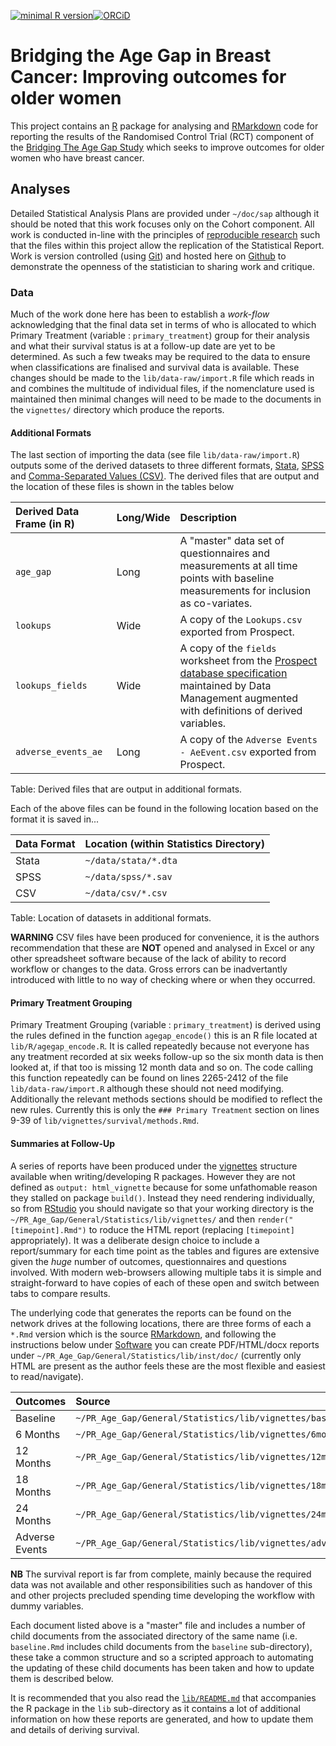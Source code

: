 [![minimal R version](https://img.shields.io/badge/R%3E%3D-3.4.0-brightgreen.svg)](https://cran.r-project.org/)[![ORCiD](https://img.shields.io/badge/ORCiD-0000--0001--8301--6857-green.svg)](https://orcid.org/0000-0001-8301-6857)

# Bridging the Age Gap in Breast Cancer: Improving outcomes for older women

This project contains an [R](https://www.r-project.org/) package for analysing and [RMarkdown](http://rmarkdown.rstudio.com/) code for reporting the results of the Randomised Control Trial (RCT) component of the [Bridging The Age Gap Study](https://www.shu.ac.uk/research/specialisms/centre-for-health-and-social-care-research/what-we-do/our-expertise/health-care-and-service-delivery-research/case-studies/bridging-the-age-gap-in-breast-cancer-research-improving-outcomes-for-older-women) which seeks to improve outcomes for older women who have breast cancer.

## Analyses

Detailed Statistical Analysis Plans are provided under `~/doc/sap` although it should be noted that this work focuses only on the Cohort component.  All work is conducted in-line with the principles of [reproducible research](https://en.wikipedia.org/wiki/Reproducibility#Reproducible_research) such that the files within this project allow the replication of the Statistical Report.  Work is version controlled (using [Git](http://www.git-scm.com/)) and hosted here on [Github](https://github.com/about/) to demonstrate the openness of the statistician to sharing work and critique.

### Data

Much of the work done here has been to establish a *work-flow* acknowledging that the final data set in terms of who is allocated to which Primary Treatment (variable : `primary_treatment`) group for their analysis and what their survival status is at a follow-up date are yet to be determined.  As such a few tweaks may be required to the data to ensure when classifications are finalised and survival data is available.  These changes should be made to the `lib/data-raw/import.R` file which reads in and combines the multitude of individual files, if the nomenclature used is maintained then minimal changes will need to be made to the documents in the `vignettes/` directory which produce the reports.

#### Additional Formats

The last section of importing the data (see file `lib/data-raw/import.R`) outputs some of the derived datasets to three different formats, [Stata](https://www.stata.com), [SPSS](https://www.ibm.com/analytics/data-science/predictive-analytics/spss-statistical-software) and [Comma-Separated Values (CSV)](https://en.wikipedia.org/wiki/Comma-separated_values).  The derived files that are output and the location of these files is shown in the tables below

| Derived Data Frame (in R)     | Long/Wide | Description                           |
|:------------------------------|:----------|:-------------------------------------|
| `age_gap`                     | Long      | A "master" data set of questionnaires and measurements at all time points with baseline measurements for inclusion as co-variates. |
| `lookups`                     | Wide      | A copy of the `Lookups.csv` exported from Prospect. |
| `lookups_fields`              | Wide      | A copy of the `fields` worksheet from the [Prospect database specification](https://docs.google.com/spreadsheets/u/1/d/1mi2BsSIDHnslnxtbm1tCUdvt-uJ883iEHO0QOt0wig8/edit?usp=drive_web&ouid=105758021878199349070) maintained by Data Management augmented with definitions of derived variables. |
| `adverse_events_ae`              | Long      | A copy of the `Adverse Events - AeEvent.csv` exported from Prospect. |
Table: Derived files that are output in additional formats.

Each of the above files can be found in the following location based on the format it is saved in...

| Data Format                   | Location (within Statistics Directory) |
|:------------------------------|:---------------------------------------|
| Stata                         | `~/data/stata/*.dta`                   |
| SPSS                          | `~/data/spss/*.sav`                    |
| CSV                           | `~/data/csv/*.csv`                     |
Table: Location of datasets in additional formats.


**WARNING** CSV files have been produced for convenience, it is the authors recommendation that these are **NOT** opened and analysed in Excel or any other spreadsheet software because of the lack of ability to record workflow or changes to the data.  Gross errors can be inadvertantly introduced with little to no way of checking where or when they occurred.

#### Primary Treatment Grouping

Primary Treatment Grouping (variable : `primary_treatment`) is derived using the rules defined in the function `agegap_encode()` this is an R file located at `lib/R/agegap_encode.R`.  It is called repeatedly because not everyone has any treatment recorded at six weeks follow-up so the six month data is then looked at, if that too is missing 12 month data and so on.  The code calling this function repeatedly can be found on lines 2265-2412 of the file `lib/data-raw/import.R` although these should not need modifying.  Additionally the relevant methods sections should be modified to reflect the new rules.  Currently this is only the `### Primary Treatment` section on lines 9-39 of `lib/vignettes/survival/methods.Rmd`.

#### Summaries at Follow-Up

A series of reports have been produced under the [vignettes](http://r-pkgs.had.co.nz/vignettes.html) structure available when writing/developing R packages.  However they are not defined as `output: html_vignette` because for some unfathomable reason they stalled on package `build()`.  Instead they need rendering individually, so from [RStudio](https://www.rstudio.com/) you should navigate so that your working directory is the `~/PR_Age_Gap/General/Statistics/lib/vignettes/` and then `render("[timepoint].Rmd")` to roduce the HTML report (replacing `[timepoint]` appropriately).  It was a deliberate design choice to include a report/summary for each time point as the tables and figures are extensive given the *huge* number of outcomes, questionnaires and questions involved.  With modern web-browsers allowing multiple tabs it is simple and straight-forward to have copies of each of these open and switch between tabs to compare results.

The underlying code that generates the reports can be found on the network drives at the following locations, there are three forms of each a `*.Rmd` version which is the source [RMarkdown](https://rmarkdown.rstudio.com/), and following the instructions below under [Software](#software) you can create PDF/HTML/docx reports under `~/PR_Age_Gap/General/Statistics/lib/inst/doc/` (currently only HTML are present as the author feels these are the most flexible and easiest to read/navigate).

| Outcomes   | Source                    | HTML Output               |
|:-----------|:--------------------------|:--------------------------|
| Baseline   | `~/PR_Age_Gap/General/Statistics/lib/vignettes/baseline.Rmd` | `~/PR_Age_Gap/General/Statistics/lib/inst/doc/baseline.html` |
| 6 Months   | `~/PR_Age_Gap/General/Statistics/lib/vignettes/6months.Rmd`  | `~/PR_Age_Gap/General/Statistics/lib/inst/doc/6months.html` |
| 12 Months  | `~/PR_Age_Gap/General/Statistics/lib/vignettes/12months.Rmd` | `~/PR_Age_Gap/General/Statistics/lib/inst/doc/12months.html` |
| 18 Months  | `~/PR_Age_Gap/General/Statistics/lib/vignettes/18months.Rmd` | `~/PR_Age_Gap/General/Statistics/lib/inst/doc/18months.html` |
| 24 Months  | `~/PR_Age_Gap/General/Statistics/lib/vignettes/24months.Rmd` | `~/PR_Age_Gap/General/Statistics/lib/inst/doc/6months.html` |
| Adverse Events | `~/PR_Age_Gap/General/Statistics/lib/vignettes/adverse_events.Rmd` | `~/PR_Age_Gap/General/Statistics/lib/inst_doc/adverse_events.html` |

**NB** The survival report is far from complete, mainly because the required data was not available and other responsibilities such as handover of this and other projects precluded spending time developing the workflow with dummy variables.

Each document listed above is a "master" file and includes a number of child documents from the associated directory of the same name (i.e. `baseline.Rmd` includes child documents from the `baseline` sub-directory), these take a common structure and so a scripted approach to automating the updating of these child documents has been taken and how to update them is described below.

It is recommended that you also read the [`lib/README.md`](https://github.com/ns-ctru/age-gap/lib/) that accompanies the R package in the `lib` sub-directory as it contains a lot of additional information on how these reports are generated,  and how to update them and details of deriving survival.

